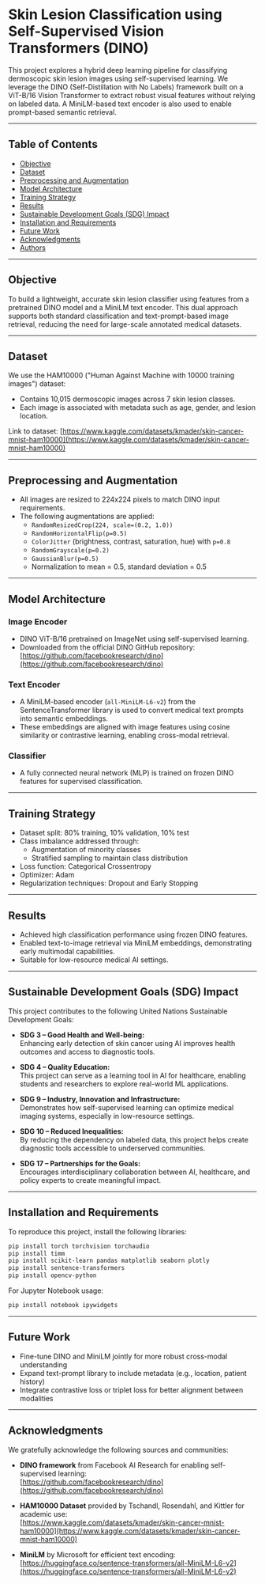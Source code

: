 # Skin Lesion Classification using Self-Supervised Vision Transformers (DINO)

This project explores a hybrid deep learning pipeline for classifying dermoscopic skin lesion images using self-supervised learning. We leverage the DINO (Self-Distillation with No Labels) framework built on a ViT-B/16 Vision Transformer to extract robust visual features without relying on labeled data. A MiniLM-based text encoder is also used to enable prompt-based semantic retrieval.

---

## Table of Contents
- [Objective](#objective)
- [Dataset](#dataset)
- [Preprocessing and Augmentation](#preprocessing-and-augmentation)
- [Model Architecture](#model-architecture)
- [Training Strategy](#training-strategy)
- [Results](#results)
- [Sustainable Development Goals (SDG) Impact](#sustainable-development-goals-sdg-impact)
- [Installation and Requirements](#installation-and-requirements)
- [Future Work](#future-work)
- [Acknowledgments](#acknowledgments)
- [Authors](#authors)

---

## Objective

To build a lightweight, accurate skin lesion classifier using features from a pretrained DINO model and a MiniLM text encoder. This dual approach supports both standard classification and text-prompt-based image retrieval, reducing the need for large-scale annotated medical datasets.

---

## Dataset

We use the HAM10000 ("Human Against Machine with 10000 training images") dataset:
- Contains 10,015 dermoscopic images across 7 skin lesion classes.
- Each image is associated with metadata such as age, gender, and lesion location.

Link to dataset: [https://www.kaggle.com/datasets/kmader/skin-cancer-mnist-ham10000](https://www.kaggle.com/datasets/kmader/skin-cancer-mnist-ham10000)

---

## Preprocessing and Augmentation

- All images are resized to 224x224 pixels to match DINO input requirements.
- The following augmentations are applied:
  - `RandomResizedCrop(224, scale=(0.2, 1.0))`
  - `RandomHorizontalFlip(p=0.5)`
  - `ColorJitter` (brightness, contrast, saturation, hue) with `p=0.8`
  - `RandomGrayscale(p=0.2)`
  - `GaussianBlur(p=0.5)`
  - Normalization to mean = 0.5, standard deviation = 0.5

---

## Model Architecture

### Image Encoder  
- DINO ViT-B/16 pretrained on ImageNet using self-supervised learning.  
- Downloaded from the official DINO GitHub repository:  
  [https://github.com/facebookresearch/dino](https://github.com/facebookresearch/dino)

### Text Encoder  
- A MiniLM-based encoder (`all-MiniLM-L6-v2`) from the SentenceTransformer library is used to convert medical text prompts into semantic embeddings.
- These embeddings are aligned with image features using cosine similarity or contrastive learning, enabling cross-modal retrieval.

### Classifier  
- A fully connected neural network (MLP) is trained on frozen DINO features for supervised classification.

---

## Training Strategy

- Dataset split: 80% training, 10% validation, 10% test
- Class imbalance addressed through:
  - Augmentation of minority classes
  - Stratified sampling to maintain class distribution
- Loss function: Categorical Crossentropy
- Optimizer: Adam
- Regularization techniques: Dropout and Early Stopping

---

## Results

- Achieved high classification performance using frozen DINO features.
- Enabled text-to-image retrieval via MiniLM embeddings, demonstrating early multimodal capabilities.
- Suitable for low-resource medical AI settings.

---

## Sustainable Development Goals (SDG) Impact

This project contributes to the following United Nations Sustainable Development Goals:

- **SDG 3 – Good Health and Well-being:**  
  Enhancing early detection of skin cancer using AI improves health outcomes and access to diagnostic tools.

- **SDG 4 – Quality Education:**  
  This project can serve as a learning tool in AI for healthcare, enabling students and researchers to explore real-world ML applications.

- **SDG 9 – Industry, Innovation and Infrastructure:**  
  Demonstrates how self-supervised learning can optimize medical imaging systems, especially in low-resource settings.

- **SDG 10 – Reduced Inequalities:**  
  By reducing the dependency on labeled data, this project helps create diagnostic tools accessible to underserved communities.

- **SDG 17 – Partnerships for the Goals:**  
  Encourages interdisciplinary collaboration between AI, healthcare, and policy experts to create meaningful impact.

---

## Installation and Requirements

To reproduce this project, install the following libraries:

```bash
pip install torch torchvision torchaudio
pip install timm
pip install scikit-learn pandas matplotlib seaborn plotly
pip install sentence-transformers
pip install opencv-python
```

For Jupyter Notebook usage:

```bash
pip install notebook ipywidgets
```

---

## Future Work

- Fine-tune DINO and MiniLM jointly for more robust cross-modal understanding
- Expand text-prompt library to include metadata (e.g., location, patient history)
- Integrate contrastive loss or triplet loss for better alignment between modalities

---

## Acknowledgments

We gratefully acknowledge the following sources and communities:

- **DINO framework** from Facebook AI Research for enabling self-supervised learning:  
  [https://github.com/facebookresearch/dino](https://github.com/facebookresearch/dino)

- **HAM10000 Dataset** provided by Tschandl, Rosendahl, and Kittler for academic use:  
  [https://www.kaggle.com/datasets/kmader/skin-cancer-mnist-ham10000](https://www.kaggle.com/datasets/kmader/skin-cancer-mnist-ham10000)

- **MiniLM** by Microsoft for efficient text encoding:  
  [https://huggingface.co/sentence-transformers/all-MiniLM-L6-v2](https://huggingface.co/sentence-transformers/all-MiniLM-L6-v2)
